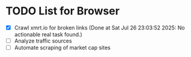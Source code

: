 # TODO List for Browser

- [x] Crawl xmrt.io for broken links  (Done at Sat Jul 26 23:03:52 2025: No actionable real task found.)
- [ ] Analyze traffic sources
- [ ] Automate scraping of market cap sites